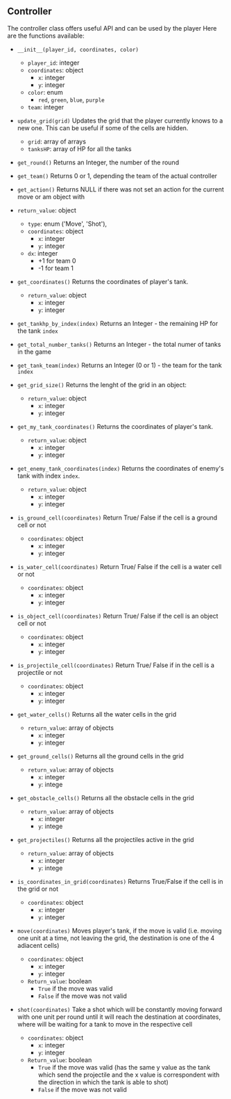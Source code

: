 ## Controller

The controller class offers useful API and can be used by the player
Here are the functions available:

* `__init__(player_id, coordinates, color)`
    * `player_id`: integer
    * `coordinates`: object 
        * `x`: integer
        * `y`: integer
    * `color`: enum 
        * `red`, `green`, `blue`, `purple`
    * `team`: integer

* `update_grid(grid)`
Updates the grid that the player currently knows to a new one.
This can be useful if some of the cells are hidden.
    * `grid`: array of arrays
    * `tanksHP`: array of HP for all the tanks

* `get_round()`
Returns an Integer, the number of the round

* `get_team()`
Returns 0 or 1, depending the team of the actual controller

* `get_action()`
Returns NULL if there was not set an action for the current move or am object with 
* `return_value`: object
    * `type`: enum ('Move', 'Shot'),
    * `coordinates`: object 
        * `x`: integer
        * `y`: integer
    * `dx`: integer
        * +1 for team 0
        * -1 for team 1


* `get_coordinates()`
Returns the coordinates of player's tank.
    * `return_value`: object
        * `x`: integer
        * `y`: integer

* `get_tankhp_by_index(index)`
Returns an Integer - the remaining HP for the tank `index`

* `get_total_number_tanks()`
Returns an Integer - the total numer of tanks in the game

* `get_tank_team(index)`
Returns an Integer (0 or 1) - the team for the tank `index`

* `get_grid_size()`
Returns the lenght of the grid in an object:
    * `return_value`: object
        * `x`: integer
        * `y`: integer


* `get_my_tank_coordinates()`
Returns the coordinates of player's tank.
    * `return_value`: object
        * `x`: integer
        * `y`: integer

* `get_enemy_tank_coordinates(index)`
Returns the coordinates of enemy's tank with index `index`.
    * `return_value`: object
        * `x`: integer
        * `y`: integer

* `is_ground_cell(coordinates)`
Return True/ False if the cell is a ground cell or not 
    * `coordinates`: object 
        * `x`: integer
        * `y`: integer

* `is_water_cell(coordinates)`
Return True/ False if the cell is a water cell or not 
    * `coordinates`: object 
        * `x`: integer
        * `y`: integer

* `is_object_cell(coordinates)`
Return True/ False if the cell is an object cell or not 
    * `coordinates`: object 
        * `x`: integer
        * `y`: integer

* `is_projectile_cell(coordinates)`
Return True/ False if in the cell is a projectile or not 
    * `coordinates`: object 
        * `x`: integer
        * `y`: integer

* `get_water_cells()`
Returns all the water cells in the grid
    * `return_value`: array of objects
        * `x`: integer
        * `y`: integer


* `get_ground_cells()`
Returns all the ground cells in the grid
    * `return_value`: array of objects
        * `x`: integer
        * `y`: intege


* `get_obstacle_cells()`
Returns all the obstacle cells in the grid
    * `return_value`: array of objects
        * `x`: integer
        * `y`: intege


* `get_projectiles()`
Returns all the projectiles active in the grid
    * `return_value`: array of objects
        * `x`: integer
        * `y`: intege

* `is_coordinates_in_grid(coordinates)`
Returns True/False if the cell is in the grid or not
    * `coordinates`: object 
        * `x`: integer
        * `y`: integer



* `move(coordinates)`
Moves player's tank, if the move is valid (i.e. moving one unit at a time, not leaving the grid, the destination is one of the 4 adiacent cells)
    * `coordinates`: object
        * `x`: integer
        * `y`: integer
    * `Return_value`: boolean
        * `True` if the move was valid 
        * `False` if the move was not valid

* `shot(coordinates)`
Take a shot which will be constantly moving forward with one unit per round until it will reach the destination at coordinates, where will be waiting for a tank to move in the respective cell
    * `coordinates`: object
        * `x`: integer
        * `y`: integer
    * `Return_value`: boolean
        * `True` if the move was valid (has the same y value as the tank which send the projectile and the x value is correspondent with the direction in which the tank is able to shot)
        * `False` if the move was not valid

